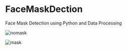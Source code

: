 # FaceMaskDection

Face Mask Detection using Python and Data Processing

![nomask](https://user-images.githubusercontent.com/75776014/122576501-5d49d880-d06f-11eb-8d27-1302e81e1f52.JPG)

![mask](https://user-images.githubusercontent.com/75776014/122576513-6175f600-d06f-11eb-8bad-c877266db623.JPG)
